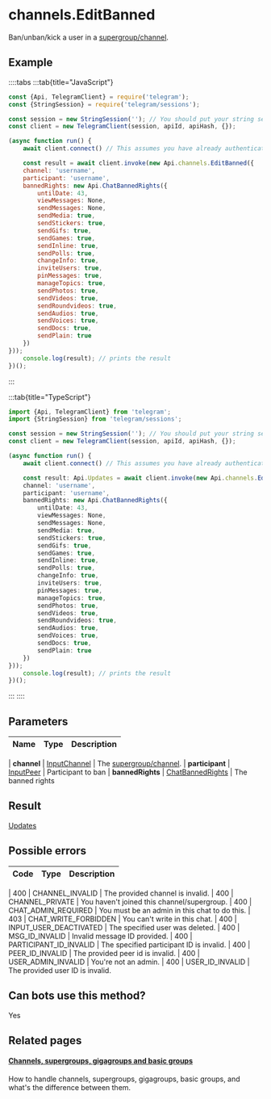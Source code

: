 # channels.EditBanned

Ban/unban/kick a user in a [supergroup/channel](https://core.telegram.org/api/channel).



## Example

::::tabs
:::tab{title="JavaScript"}
```js
const {Api, TelegramClient} = require('telegram');
const {StringSession} = require('telegram/sessions');

const session = new StringSession(''); // You should put your string session here
const client = new TelegramClient(session, apiId, apiHash, {});

(async function run() {
    await client.connect() // This assumes you have already authenticated with .start()

    const result = await client.invoke(new Api.channels.EditBanned({
    channel: 'username',
    participant: 'username',
    bannedRights: new Api.ChatBannedRights({
        untilDate: 43,
        viewMessages: None,
        sendMessages: None,
        sendMedia: true,
        sendStickers: true,
        sendGifs: true,
        sendGames: true,
        sendInline: true,
        sendPolls: true,
        changeInfo: true,
        inviteUsers: true,
        pinMessages: true,
        manageTopics: true,
        sendPhotos: true,
        sendVideos: true,
        sendRoundvideos: true,
        sendAudios: true,
        sendVoices: true,
        sendDocs: true,
        sendPlain: true
    })
}));
    console.log(result); // prints the result
})();
```
:::

:::tab{title="TypeScript"}
```ts
import {Api, TelegramClient} from 'telegram';
import {StringSession} from 'telegram/sessions';

const session = new StringSession(''); // You should put your string session here
const client = new TelegramClient(session, apiId, apiHash, {});

(async function run() {
    await client.connect() // This assumes you have already authenticated with .start()

    const result: Api.Updates = await client.invoke(new Api.channels.EditBanned({
    channel: 'username',
    participant: 'username',
    bannedRights: new Api.ChatBannedRights({
        untilDate: 43,
        viewMessages: None,
        sendMessages: None,
        sendMedia: true,
        sendStickers: true,
        sendGifs: true,
        sendGames: true,
        sendInline: true,
        sendPolls: true,
        changeInfo: true,
        inviteUsers: true,
        pinMessages: true,
        manageTopics: true,
        sendPhotos: true,
        sendVideos: true,
        sendRoundvideos: true,
        sendAudios: true,
        sendVoices: true,
        sendDocs: true,
        sendPlain: true
    })
}));
    console.log(result); // prints the result
})();
```
:::
::::



## Parameters

| Name | Type | Description |
| :--: | ---- | ----------- |

| **channel** | [InputChannel](https://core.telegram.org/type/InputChannel) | The [supergroup/channel](https://core.telegram.org/api/channel). 
| **participant** | [InputPeer](https://core.telegram.org/type/InputPeer) | Participant to ban 
| **bannedRights** | [ChatBannedRights](https://core.telegram.org/type/ChatBannedRights) | The banned rights 


## Result

[Updates](https://core.telegram.org/type/Updates)



## Possible errors

| Code | Type | Description |
| :--: | ---- | ----------- |

| 400 | CHANNEL\_INVALID | The provided channel is invalid. 
| 400 | CHANNEL\_PRIVATE | You haven't joined this channel/supergroup. 
| 400 | CHAT\_ADMIN\_REQUIRED | You must be an admin in this chat to do this. 
| 403 | CHAT\_WRITE\_FORBIDDEN | You can't write in this chat. 
| 400 | INPUT\_USER\_DEACTIVATED | The specified user was deleted. 
| 400 | MSG\_ID\_INVALID | Invalid message ID provided. 
| 400 | PARTICIPANT\_ID\_INVALID | The specified participant ID is invalid. 
| 400 | PEER\_ID\_INVALID | The provided peer id is invalid. 
| 400 | USER\_ADMIN\_INVALID | You're not an admin. 
| 400 | USER\_ID\_INVALID | The provided user ID is invalid. 


## Can bots use this method?

Yes

## Related pages

#### [Channels, supergroups, gigagroups and basic groups](https://core.telegram.org/api/channel)

How to handle channels, supergroups, gigagroups, basic groups, and what's the difference between them.




